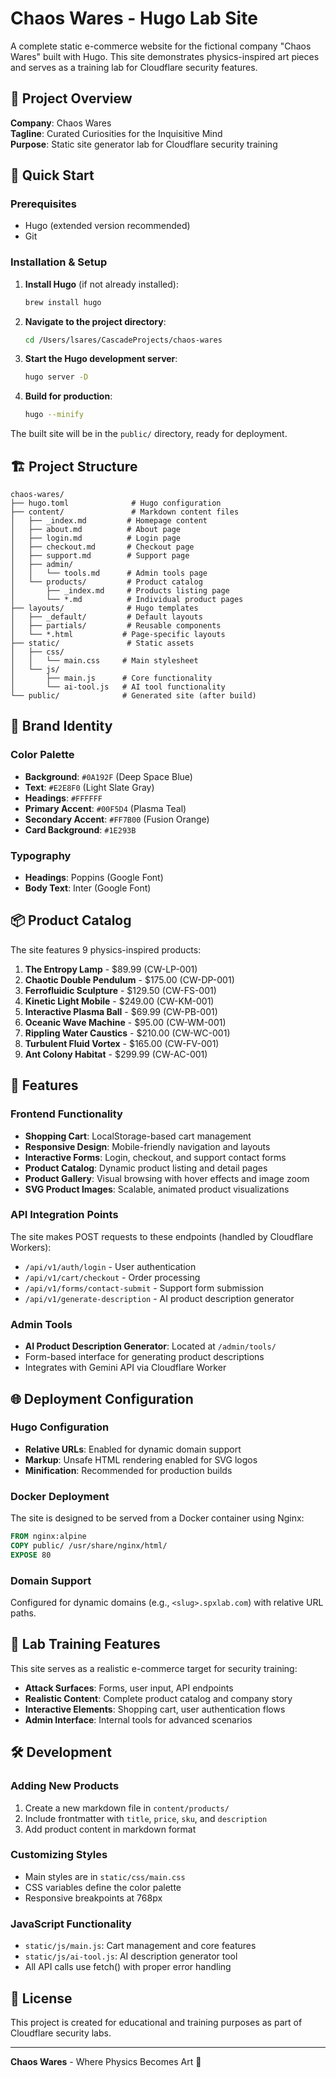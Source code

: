 # Chaos Wares - Hugo Lab Site

A complete static e-commerce website for the fictional company "Chaos Wares" built with Hugo. This site demonstrates physics-inspired art pieces and serves as a training lab for Cloudflare security features.

## 🎯 Project Overview

**Company**: Chaos Wares  
**Tagline**: Curated Curiosities for the Inquisitive Mind  
**Purpose**: Static site generator lab for Cloudflare security training

## 🚀 Quick Start

### Prerequisites
- Hugo (extended version recommended)
- Git

### Installation & Setup

1. **Install Hugo** (if not already installed):
   ```bash
   brew install hugo
   ```

2. **Navigate to the project directory**:
   ```bash
   cd /Users/lsares/CascadeProjects/chaos-wares
   ```

3. **Start the Hugo development server**:
   ```bash
   hugo server -D
   ```

4. **Build for production**:
   ```bash
   hugo --minify
   ```

The built site will be in the `public/` directory, ready for deployment.

## 🏗️ Project Structure

```
chaos-wares/
├── hugo.toml              # Hugo configuration
├── content/               # Markdown content files
│   ├── _index.md         # Homepage content
│   ├── about.md          # About page
│   ├── login.md          # Login page
│   ├── checkout.md       # Checkout page
│   ├── support.md        # Support page
│   ├── admin/
│   │   └── tools.md      # Admin tools page
│   └── products/         # Product catalog
│       ├── _index.md     # Products listing page
│       └── *.md          # Individual product pages
├── layouts/              # Hugo templates
│   ├── _default/         # Default layouts
│   ├── partials/         # Reusable components
│   └── *.html           # Page-specific layouts
├── static/               # Static assets
│   ├── css/
│   │   └── main.css     # Main stylesheet
│   └── js/
│       ├── main.js      # Core functionality
│       └── ai-tool.js   # AI tool functionality
└── public/              # Generated site (after build)
```

## 🎨 Brand Identity

### Color Palette
- **Background**: `#0A192F` (Deep Space Blue)
- **Text**: `#E2E8F0` (Light Slate Gray)
- **Headings**: `#FFFFFF`
- **Primary Accent**: `#00F5D4` (Plasma Teal)
- **Secondary Accent**: `#FF7B00` (Fusion Orange)
- **Card Background**: `#1E293B`

### Typography
- **Headings**: Poppins (Google Font)
- **Body Text**: Inter (Google Font)

## 📦 Product Catalog

The site features 9 physics-inspired products:

1. **The Entropy Lamp** - $89.99 (CW-LP-001)
2. **Chaotic Double Pendulum** - $175.00 (CW-DP-001)
3. **Ferrofluidic Sculpture** - $129.50 (CW-FS-001)
4. **Kinetic Light Mobile** - $249.00 (CW-KM-001)
5. **Interactive Plasma Ball** - $69.99 (CW-PB-001)
6. **Oceanic Wave Machine** - $95.00 (CW-WM-001)
7. **Rippling Water Caustics** - $210.00 (CW-WC-001)
8. **Turbulent Fluid Vortex** - $165.00 (CW-FV-001)
9. **Ant Colony Habitat** - $299.99 (CW-AC-001)

## 🔧 Features

### Frontend Functionality
- **Shopping Cart**: LocalStorage-based cart management
- **Responsive Design**: Mobile-friendly navigation and layouts
- **Interactive Forms**: Login, checkout, and support contact forms
- **Product Catalog**: Dynamic product listing and detail pages
- **Product Gallery**: Visual browsing with hover effects and image zoom
- **SVG Product Images**: Scalable, animated product visualizations

### API Integration Points
The site makes POST requests to these endpoints (handled by Cloudflare Workers):
- `/api/v1/auth/login` - User authentication
- `/api/v1/cart/checkout` - Order processing
- `/api/v1/forms/contact-submit` - Support form submission
- `/api/v1/generate-description` - AI product description generator

### Admin Tools
- **AI Product Description Generator**: Located at `/admin/tools/`
- Form-based interface for generating product descriptions
- Integrates with Gemini API via Cloudflare Worker

## 🌐 Deployment Configuration

### Hugo Configuration
- **Relative URLs**: Enabled for dynamic domain support
- **Markup**: Unsafe HTML rendering enabled for SVG logos
- **Minification**: Recommended for production builds

### Docker Deployment
The site is designed to be served from a Docker container using Nginx:

```dockerfile
FROM nginx:alpine
COPY public/ /usr/share/nginx/html/
EXPOSE 80
```

### Domain Support
Configured for dynamic domains (e.g., `<slug>.spxlab.com`) with relative URL paths.

## 🎯 Lab Training Features

This site serves as a realistic e-commerce target for security training:

- **Attack Surfaces**: Forms, user input, API endpoints
- **Realistic Content**: Complete product catalog and company story
- **Interactive Elements**: Shopping cart, user authentication flows
- **Admin Interface**: Internal tools for advanced scenarios

## 🛠️ Development

### Adding New Products
1. Create a new markdown file in `content/products/`
2. Include frontmatter with `title`, `price`, `sku`, and `description`
3. Add product content in markdown format

### Customizing Styles
- Main styles are in `static/css/main.css`
- CSS variables define the color palette
- Responsive breakpoints at 768px

### JavaScript Functionality
- `static/js/main.js`: Cart management and core features
- `static/js/ai-tool.js`: AI description generator tool
- All API calls use fetch() with proper error handling

## 📝 License

This project is created for educational and training purposes as part of Cloudflare security labs.

---

**Chaos Wares** - Where Physics Becomes Art 🌌
